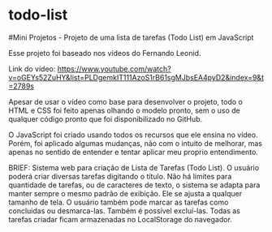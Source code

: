 # todo-list
 #Mini Projetos - Projeto de uma lista de tarefas (Todo List) em JavaScript


 Esse projeto foi baseado nos vídeos do Fernando Leonid.

 Link do vídeo: https://www.youtube.com/watch?v=oGEYs52ZuHY&list=PLDgemkIT111AzoS1rB61sgMJbsEA4pyD2&index=9&t=2789s

 Apesar de usar o vídeo como base para desenvolver o projeto, todo o HTML e CSS foi feito apenas olhando o modelo pronto, sem o uso de qualquer código pronto que foi disponibilizado no GitHub.

 O JavaScript foi criado usando todos os recursos que ele ensina no vídeo. Porém, foi aplicado algumas mudanças, não com o intuito de melhorar, mas apenas no sentido de entender e tentar aplicar meu proprio entendimento.

BRIEF:
Sistema web para criação de Lista de Tarefas (Todo List).
O usuário poderá criar diversas tarefas digitando o título.
Não há limites para quantidade de tarefas, ou de caracteres de texto,
o sistema se adapta para manter sempre o mesmo padrão de exibição.
Ele se ajusta a qualquer tamanho de tela.
O usuário também pode marcar as tarefas como concluidas ou desmarca-las.
Também é possível excluí-las.
Todas as tarefas criadar ficam armazenadas no LocalStorage do navegador.